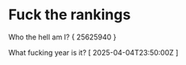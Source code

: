 # Fuck the rankings

Who the hell am I?
{ 25625940 }

What fucking year is it?
[ 2025-04-04T23:50:00Z ]

